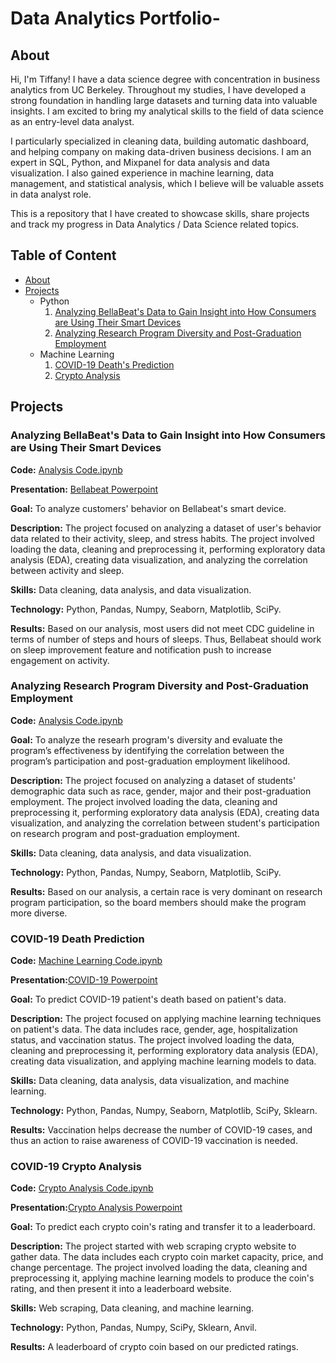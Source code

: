 # Data Analytics Portfolio-

## About


Hi, I'm Tiffany! I have a data science degree with concentration in business analytics from UC Berkeley. Throughout my studies, I have developed a strong foundation in handling large datasets and turning data into valuable insights. I am excited to bring my analytical skills to the field of data science as an entry-level data analyst.

I particularly specialized in cleaning data, building automatic dashboard, and helping company on making data-driven business decisions. I am an expert in SQL, Python, and Mixpanel for data analysis and data visualization. I also gained experience in machine learning, data management, and statistical analysis, which I believe will be valuable assets in data analyst role.

This is a repository that I have created to showcase skills, share projects and track my progress in Data Analytics / Data Science related topics.


## Table of Content
- [About](https://github.com/tiffanynatasha/Data-Analytics-/blob/main/README.md#about)
- [Projects](https://github.com/tiffanynatasha/Data-Analytics-/tree/main#projects)
    - Python
        1. [Analyzing BellaBeat's Data to Gain Insight into How Consumers are Using Their Smart Devices](https://github.com/tiffanynatasha/Data-Analytics-/tree/main#analyzing-bellabeats-data-to-gain-insight-into-how-consumers-are-using-their-smart-devices)
        2. [Analyzing Research Program Diversity and Post-Graduation Employment](https://github.com/tiffanynatasha/Data-Analytics-/blob/main/README.md#analyzing-research-program-diversity-and-post-graduation-employment)
    - Machine Learning
      1. [COVID-19 Death's Prediction](https://github.com/tiffanynatasha/Data-Analytics-/blob/main/README.md#covid-19-death-prediction)
      2. [Crypto Analysis](https://github.com/tiffanynatasha/Data-Analytics-/blob/main/README.md#covid-19-crypto-analysis)
## Projects
### Analyzing BellaBeat's Data to Gain Insight into How Consumers are Using Their Smart Devices
**Code:** [Analysis Code.ipynb](https://github.com/tiffanynatasha/Bellabeat-Case-Study/blob/main/Code.ipynb)

**Presentation:** [Bellabeat Powerpoint](https://github.com/tiffanynatasha/Bellabeat-Case-Study/blob/main/%20Bellabeat%20Case%20Study%20Slide%20Presentation.pdf)

**Goal:** To analyze customers' behavior on Bellabeat's smart device.

**Description:** The project focused on analyzing a dataset of user's behavior data related to their activity, sleep, and stress habits. The project involved loading the data, cleaning and preprocessing it, performing exploratory data analysis (EDA), creating data visualization, and analyzing the correlation between activity and sleep. 

**Skills:** Data cleaning, data analysis, and data visualization.

**Technology:** Python, Pandas, Numpy, Seaborn, Matplotlib, SciPy.

**Results:** Based on our analysis, most users did not meet CDC guideline in terms of number of steps and hours of sleeps. Thus, Bellabeat should work on sleep improvement feature and notification push to increase engagement on activity. 


### Analyzing Research Program Diversity and Post-Graduation Employment
**Code:** [Analysis Code.ipynb](https://github.com/tiffanynatasha/URAP-/blob/main/Analysis.ipynb)

**Goal:** To analyze the researh program's diversity and evaluate the program’s effectiveness by identifying the correlation between the program’s participation and post-graduation employment likelihood.

**Description:** The project focused on analyzing a dataset of students' demographic data such as race, gender, major and their post-graduation employment. The project involved loading the data, cleaning and preprocessing it, performing exploratory data analysis (EDA), creating data visualization, and analyzing the correlation between student's participation on research program and post-graduation employment. 

**Skills:** Data cleaning, data analysis, and data visualization.

**Technology:** Python, Pandas, Numpy, Seaborn, Matplotlib, SciPy.

**Results:** Based on our analysis, a certain race is very dominant on research program participation, so the board members should make the program more diverse. 


### COVID-19 Death Prediction
**Code:** [Machine Learning Code.ipynb](https://github.com/tiffanynatasha/COVID-19-analysis/blob/main/predict_death_covid_cases.ipynb)

**Presentation:**[COVID-19 Powerpoint](https://github.com/tiffanynatasha/COVID-19-analysis/blob/main/Final%20Presentation%20IND%20ENG%20142.pdf)

**Goal:** To predict COVID-19 patient's death based on patient's data.

**Description:** The project focused on applying machine learning techniques on patient's data. The data includes race, gender, age, hospitalization status, and vaccination status. The project involved loading the data, cleaning and preprocessing it, performing exploratory data analysis (EDA), creating data visualization, and applying machine learning models to data. 

**Skills:** Data cleaning, data analysis, data visualization, and machine learning.

**Technology:** Python, Pandas, Numpy, Seaborn, Matplotlib, SciPy, Sklearn.

**Results:** Vaccination helps decrease the number of COVID-19 cases, and thus an action to raise awareness of COVID-19 vaccination is needed. 


### COVID-19 Crypto Analysis 
**Code:** [Crypto Analysis Code.ipynb](https://github.com/tiffanynatasha/Crypto-Analysis/blob/main/Crypto_API_final.ipynb)

**Presentation:**[Crypto Analysis Powerpoint](https://github.com/tiffanynatasha/Crypto-Analysis/blob/main/Crypto%20For%20Dummies.pptx)

**Goal:** To predict each crypto coin's rating and transfer it to a leaderboard. 

**Description:** The project started with web scraping crypto website to gather data. The data includes each crypto coin market capacity, price, and change percentage. The project involved loading the data, cleaning and preprocessing it,  applying machine learning models to produce the coin's rating, and then present it into a leaderboard website. 

**Skills:** Web scraping, Data cleaning, and machine learning.

**Technology:** Python, Pandas, Numpy, SciPy, Sklearn, Anvil.

**Results:** A leaderboard of crypto coin based on our predicted ratings. 
